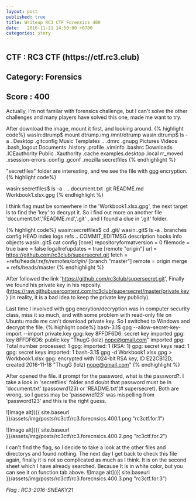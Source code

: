 ```yaml
---
layout: post
published: true
title: Writeup RC3 CTF Forensics 400 
date:   2016-11-21 14:50:00 +0700
categories: story
---
```


<h2>CTF : RC3 CTF (https://ctf.rc3.club)</h2>
<h2>Category: Forensics </h2>
<h2>Score : 400 </h2>


Actually, I'm not familar with forensics challenge, but I can't solve the other challenges and many players have solved this one, made me want to try.

After download the image, mount it first, and looking around.
{% highlight code%}
wasin:dtrump$ mount dtrump.img /mnt/dtrump
wasin:dtrump$ ls -a
.             Desktop           .gitconfig     Music        Templates
..            .dmrc             .gnupg         Pictures     Videos
.bash_logout  Documents         .history       .profile     .viminfo
.bashrc       Downloads         .ICEauthority  Public       .Xauthority
.cache        examples.desktop  .local         rr_moved     .xsession-errors
.config       .gconf            .mozilla       secretfiles
{% endhighlight %}

"secretfiles" folder are interesting, and we see the file with [gpg][gpg] encryption.
{% highlight code%}


wasin:secretfiles$ ls -a
.  ..  document.txt  .git  README.md  Workbook1.xlsx.gpg
{% endhighlight %}

I think flag must be somewhere in the 'Workbook1.xlsx.gpg', the next target is to find the 'key' to decrypt it. So I find out more on another file 'document.txt','README.md','.git' , and I found a clue in '.git' folder.

{% highlight code%}
wasin:secretfiles$ cd .git/
wasin:.git$ ls -a
.   branches        config       HEAD   index  logs     refs
..  COMMIT_EDITMSG  description  hooks  info   objects
wasin:.git$ cat config
[core]
	repositoryformatversion = 0
	filemode = true
	bare = false
	logallrefupdates = true
[remote "origin"]
	url = https://github.com/rc3club/supersecret.git
	fetch = +refs/heads/*:refs/remotes/origin/*
[branch "master"]
	remote = origin
	merge = refs/heads/master
{% endhighlight %}

After followed the link 'https://github.com/rc3club/supersecret.git', Finally we found his private key in his reposity. (https://raw.githubusercontent.com/rc3club/supersecret/master/private.key)
(in reality, it is a bad idea to keep the private key publicly).

Last time I involved with gpg encrytion/decryption was in computer security class, miss it so much, and with some problem with read-only file on Ubuntu made me can't download private key. So I switched to Windows and decrypt the file.
{% highlight code%}
bash-3.1$ gpg --allow-secret-key-import --import private.key
gpg: key 8FFDF6D6: secret key imported
gpg: key 8FFDF6D6: public key "ThugG (lolz) <nope@gmail.com>" imported
gpg: Total number processed: 1
gpg:               imported: 1  (RSA: 1)
gpg:       secret keys read: 1
gpg:   secret keys imported: 1
bash-3.1$ gpg -d Workbook1.xlsx.gpg > Workbook1.xlsx
gpg: encrypted with 1024-bit RSA key, ID E22CB12D, created 2016-11-18
      "ThugG (lolz) <nope@gmail.com>"
{% endhighlight %}

After opened the file. it prompt for the password, what is the password?. I take a look in 'secretfiles' folder and doubt that password must be in 'document.txt' (passowrd123) or 'README.txt'(# supersecret). Both are wrong, so I guess may be 'passowrd123' was mispelling from 'password123' and this is the right guess.

![Image alt]({{ site.baseurl }}/assets/img/posts/rc3ctf/rc3.forecnsics.400.1.png "rc3ctf.for.1")
<br>

![Image alt]({{ site.baseurl }}/assets/img/posts/rc3ctf/rc3.forecnsics.400.2.png "rc3ctf.for.2")
<br>

I can't find the flag, so I decide to take a look at the other files and directorys and found nothing. The next day I get back to check this file again, finally it is not so complicated as much as I think. It is on the second sheet which I have already
searched. Because It is in white color, but you can see it on function tab above.
![Image alt]({{ site.baseurl }}/assets/img/posts/rc3ctf/rc3.forecnsics.400.3.png "rc3ctf.for.3")
<br>

<i>Flag : RC3-2016-SNEAKY21 </i>
<br>

<!-- FB Comment
<div class="fb-comments" data-href="https://chrsow.github.io{{ page.url }}" data-colorscheme="dark" data-num-posts="4" data-width="100%"></div> -->

[gpg]: https://www.gnupg.org/
